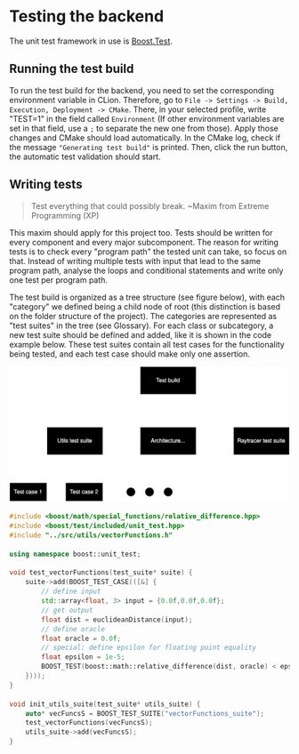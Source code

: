 # Testing the backend

The unit test framework in use is [Boost.Test](https://www.boost.org/doc/libs/1_83_0/libs/test/doc/html/index.html).

## Running the test build

To run the test build for the backend, you need to set the corresponding environment variable in CLion. Therefore, go to `File -> Settings -> Build, Execution, Deployment -> CMake`. 
There, in your selected profile, write "TEST=1" in the field called `Environment` (If other environment variables are set in that field, use a `;` to separate the new one from those). Apply those changes and CMake should load automatically.
In the CMake log, check if the message `"Generating test build"` is printed.
Then, click the run button, the automatic test validation should start.

## Writing tests

> Test everything that could possibly break.
> ~Maxim from Extreme Programming (XP)

This maxim should apply for this project too. Tests should be written for every component and every major subcomponent. The reason for writing tests is to check every "program path" the tested unit can take, so focus on that.
Instead of writing multiple tests with input that lead to the same program path, analyse the loops and conditional statements and write only one test per program path.

The test build is organized as a tree structure (see figure below), with each "category" we defined being a child node of root (this distinction is based on the folder structure of the project).
The categories are represented as "test suites" in the tree (see Glossary). For each class or subcategory, a new test suite should be defined and added, like it is shown in the code example below. 
These test suites contain all test cases for the functionality being tested, and each test case should make only one assertion.

![Tree structure](/docs/Documentation/media/TestBuild.svg)

```cpp
#include <boost/math/special_functions/relative_difference.hpp>
#include <boost/test/included/unit_test.hpp>
#include "../src/utils/vectorFunctions.h"

using namespace boost::unit_test;

void test_vectorFunctions(test_suite* suite) {
    suite->add(BOOST_TEST_CASE(([&] {
        // define input
        std::array<float, 3> input = {0.0f,0.0f,0.0f};
        // get output
        float dist = euclideanDistance(input);
        // define oracle
        float oracle = 0.0f;
        // special: define epsilon for floating point equality
        float epsilon = 1e-5;
        BOOST_TEST(boost::math::relative_difference(dist, oracle) < epsilon);
    })));
}

void init_utils_suite(test_suite* utils_suite) {
    auto* vecFuncsS = BOOST_TEST_SUITE("vectorFunctions_suite");
    test_vectorFunctions(vecFuncsS);
    utils_suite->add(vecFuncsS);
}
```
